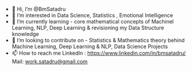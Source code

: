 - 👋 Hi, I’m @BmSatadru
- 👀 I’m interested in Data Science, Statistics , Emotional Intelligence
- 🌱 I’m currently learning - core mathematical concepts of Machinel Learning, NLP, Deep Learning & revisioning my Data Structure knowledge
- 💞️ I’m looking to contribute on - Statistics & Mathematics theory behind Machine Learning, Deep Learning & NLP, Data Science Projects
- 📫 How to reach me 
     LinkedIn : https://www.linkedin.com/in/bmsatadru/
     Mail: work.satadru@gmail.com
<!---
BmSatadru/BmSatadru is a ✨ special ✨ repository because its `README.md` (this file) appears on your GitHub profile.
You can click the Preview link to take a look at your changes.
--->
